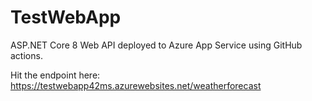 # TestWebApp

ASP.NET Core 8 Web API deployed to Azure App Service using GitHub actions.

Hit the endpoint here: https://testwebapp42ms.azurewebsites.net/weatherforecast
